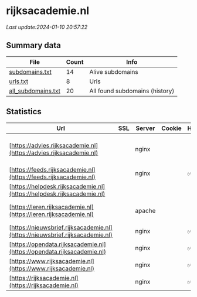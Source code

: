 # rijksacademie.nl
*Last update:2024-01-10 20:57:22*
## Summary data
| File       | Count | Info |
|------------|-------|------|
|[subdomains.txt](/data/rijksacademie/subdomains.txt)|14|Alive subdomains|
|[urls.txt](/data/rijksacademie/urls.txt)|8|Urls|
|[all_subdomains.txt](/data/rijksacademie/all_subdomains.txt)|20|All found subdomains (history)|
## Statistics
| Url | SSL | Server | Cookie | HSTS | CSP | XFO | XXP | RP | Tech |
|------------|-------|------|------|------|------|------|------|------|------|
|[https://advies.rijksacademie.nl](https://advies.rijksacademie.nl)| |nginx| | | | | |:white_check_mark: |MySQL Nginx PHP Word...|
|[https://feeds.rijksacademie.nl](https://feeds.rijksacademie.nl)| |nginx| |:white_check_mark: | | |:white_check_mark: |:white_check_mark: |:white_check_mark: |HSTS Nginx|
|[https://helpdesk.rijksacademie.nl](https://helpdesk.rijksacademie.nl)| | | | | | | |:white_check_mark: |Cloudflare|
|[https://leren.rijksacademie.nl](https://leren.rijksacademie.nl)| |apache| | | | | |:white_check_mark: |Apache HTTP Server|
|[https://nieuwsbrief.rijksacademie.nl](https://nieuwsbrief.rijksacademie.nl)| |nginx| |:white_check_mark: | | | | |:white_check_mark: |HSTS Nginx|
|[https://opendata.rijksacademie.nl](https://opendata.rijksacademie.nl)| |nginx| |:white_check_mark: | | |:white_check_mark: |:white_check_mark: |:white_check_mark: |HSTS Nginx|
|[https://www.rijksacademie.nl](https://www.rijksacademie.nl)| |nginx| |:white_check_mark: | |:warning: |:white_check_mark: |:white_check_mark: |:white_check_mark: |Bloomreach HSTS Ngin...|
|[https://rijksacademie.nl](https://rijksacademie.nl)| |nginx| |:white_check_mark: | |:warning: |:white_check_mark: |:white_check_mark: |:white_check_mark: |HSTS Nginx|